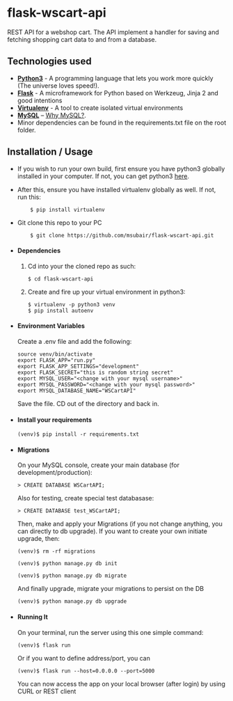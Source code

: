 # flask-wscart-api 

REST API for a webshop cart. The API implement a handler for saving and fetching shopping cart data to and from a database. 


## Technologies used
* **[Python3](https://www.python.org/downloads/)** - A programming language that lets you work more quickly (The universe loves speed!).
* **[Flask](flask.pocoo.org/)** - A microframework for Python based on Werkzeug, Jinja 2 and good intentions
* **[Virtualenv](https://virtualenv.pypa.io/en/stable/)** - A tool to create isolated virtual environments
* **[MySQL](https://www.mysql.com/downloads/)** – [Why MySQL?](https://www.mysql.com/why-mysql/).
* Minor dependencies can be found in the requirements.txt file on the root folder.


## Installation / Usage
* If you wish to run your own build, first ensure you have python3 globally installed in your computer. If not, you can get python3 [here](https://www.python.org).
* After this, ensure you have installed virtualenv globally as well. If not, run this:
    ```
        $ pip install virtualenv
    ```
* Git clone this repo to your PC
    ```
        $ git clone https://github.com/msubair/flask-wscart-api.git
    ```


* #### Dependencies
    1. Cd into your the cloned repo as such:
        ```
        $ cd flask-wscart-api
        ```

    2. Create and fire up your virtual environment in python3:
        ```
        $ virtualenv -p python3 venv
        $ pip install autoenv
        ```

* #### Environment Variables
    Create a .env file and add the following:
    ```
    source venv/bin/activate
    export FLASK_APP="run.py"
    export FLASK_APP_SETTINGS="development"
    export FLASK_SECRET="this is random string secret"
    export MYSQL_USER="<change with your mysql username>"
    export MYSQL_PASSWORD="<change with your mysql password>"
    export MYSQL_DATABASE_NAME="WSCartAPI"
    ```

    Save the file. CD out of the directory and back in.

* #### Install your requirements
    ```
    (venv)$ pip install -r requirements.txt
    ```

* #### Migrations
    On your MySQL console, create your main database (for development/production):
    ```
    > CREATE DATABASE WSCartAPI;
    ```
    Also for testing, create special test databasase:
    ```
    > CREATE DATABASE test_WSCartAPI;
    ```
    Then, make and apply your Migrations (if you not change anything, you can directly to db upgrade). If you want to create your own initiate upgrade, then:
    ```
    (venv)$ rm -rf migrations

    (venv)$ python manage.py db init

    (venv)$ python manage.py db migrate
    ```

    And finally upgrade, migrate your migrations to persist on the DB
    ```
    (venv)$ python manage.py db upgrade
    ```

* #### Running It
    On your terminal, run the server using this one simple command:
    ```
    (venv)$ flask run
    ```
    Or if you want to define address/port, you can
    ```
    (venv)$ flask run --host=0.0.0.0 --port=5000
    ```
    You can now access the app on your local browser (after login) by using CURL or REST client 
